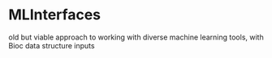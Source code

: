 # MLInterfaces
old but viable approach to working with diverse machine learning tools, with Bioc data structure inputs
